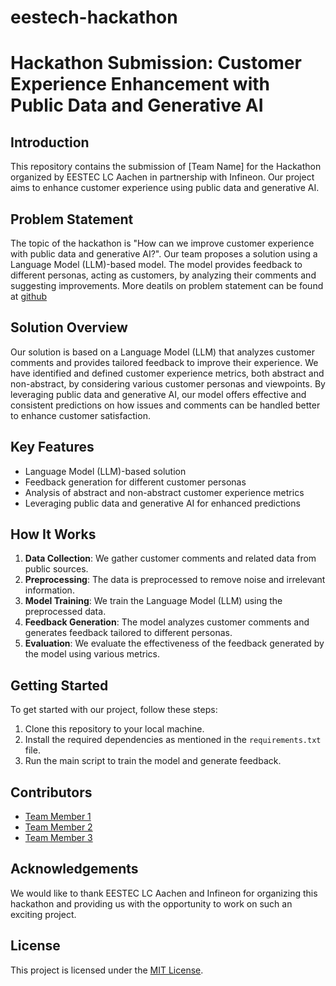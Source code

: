 # eestech-hackathon
# Hackathon Submission: Customer Experience Enhancement with Public Data and Generative AI

## Introduction
This repository contains the submission of [Team Name] for the Hackathon organized by EESTEC LC Aachen in partnership with Infineon. Our project aims to enhance customer experience using public data and generative AI.

## Problem Statement
The topic of the hackathon is "How can we improve customer experience with public data and generative AI?". Our team proposes a solution using a Language Model (LLM)-based model. The model provides feedback to different personas, acting as customers, by analyzing their comments and suggesting improvements. More deatils on problem statement can be found at [github](https://github.com/Infineon/hackathon)

## Solution Overview
Our solution is based on a Language Model (LLM) that analyzes customer comments and provides tailored feedback to improve their experience. We have identified and defined customer experience metrics, both abstract and non-abstract, by considering various customer personas and viewpoints. By leveraging public data and generative AI, our model offers effective and consistent predictions on how issues and comments can be handled better to enhance customer satisfaction.

## Key Features
- Language Model (LLM)-based solution
- Feedback generation for different customer personas
- Analysis of abstract and non-abstract customer experience metrics
- Leveraging public data and generative AI for enhanced predictions

## How It Works
1. **Data Collection**: We gather customer comments and related data from public sources.
2. **Preprocessing**: The data is preprocessed to remove noise and irrelevant information.
3. **Model Training**: We train the Language Model (LLM) using the preprocessed data.
4. **Feedback Generation**: The model analyzes customer comments and generates feedback tailored to different personas.
5. **Evaluation**: We evaluate the effectiveness of the feedback generated by the model using various metrics.

## Getting Started
To get started with our project, follow these steps:
1. Clone this repository to your local machine.
2. Install the required dependencies as mentioned in the `requirements.txt` file.
3. Run the main script to train the model and generate feedback.

## Contributors
- [Team Member 1](https://github.com/teammember1)
- [Team Member 2](https://github.com/teammember2)
- [Team Member 3](https://github.com/teammember3)

## Acknowledgements
We would like to thank EESTEC LC Aachen and Infineon for organizing this hackathon and providing us with the opportunity to work on such an exciting project.

## License
This project is licensed under the [MIT License](LICENSE).
